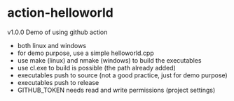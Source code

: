 # action-helloworld
v1.0.0
Demo of using github action
- both linux and windows
- for demo purpose, use a simple helloworld.cpp
- use make (linux) and nmake (windows) to build the executables
- use cl.exe to build is possible (the path already added)
- executables push to source (not a good practice, just for demo purpose)
- executables push to release
- GITHUB_TOKEN needs read and write permissions (project settings)
